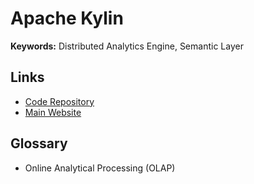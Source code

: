 # Apache Kylin

**Keywords:** Distributed Analytics Engine, Semantic Layer

## Links

- [Code Repository](https://github.com/apache/kylin)
- [Main Website](https://kylin.apache.org)

## Glossary

- Online Analytical Processing (OLAP)
